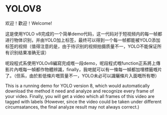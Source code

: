 # YOLOV8

欢迎！歡迎！Welcome! 

这是使用YOLO v8完成的一个简单demo代码，这一代码对于短视频内的每一帧都进行物体识别，并由YOLO加上标签，最终可以得到一个每一帧都能被YOLO添加标签的视频（值得注意的是，由于待识别的视频拍摄质量不一，YOLO不能保证所有识别结果准确无误）

呢段程式系使用YOLOv8編寫完成嘅一段demo，呢段程式嘅function正系將上傳影片內嘅每一幀都作物體辨識，finally，我哋就可以有一條每一幀都加埋標籤嘅片了。（但系，由於影低條片嘅質量不一，YOLO未必可以識曬條片入面嘅所有嘢）

This is a running demo for YOLO version 8, which would automatically download the method it need and analyze and recognize every frame of your video. Finally, you will get a video which all frames of this video are tagged with labels (However, since the video could be taken under different circumsatances, the final analyze result may not always correct.)





